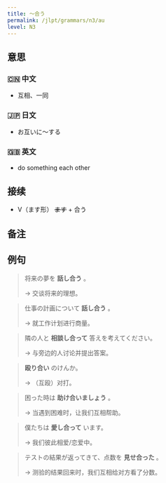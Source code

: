 ```yaml
---
title: 〜合う
permalink: /jlpt/grammars/n3/au
level: N3
---
```


## 意思

### 🇨🇳 中文

- 互相、一同

### 🇯🇵 日文

- お互いに〜する

### 🇬🇧 英文

- do something each other

## 接续

- V（ます形） ~~ます~~ + 合う

## 备注


## 例句

> 将来の夢を **話し合う** 。
>
> → 交谈将来的理想。

> 仕事の計画について **話し合う** 。
>
> → 就工作计划进行商量。

> 隣の人と **相談し合って** 答えを考えてください。
>
> → 与旁边的人讨论并提出答案。

> **殴り合い** のけんか。
>
> → （互殴）对打。

> 困った時は **助け合いましょう** 。
>
> → 当遇到困难时，让我们互相帮助。

> 僕たちは **愛し合って** います。
>
> → 我们彼此相爱/恋爱中。

> テストの結果が返ってきて、点数を **見せ合った** 。
>
> → 测验的结果回来时，我们互相给对方看了分数。

